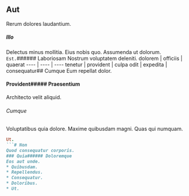 ## Aut
Rerum dolores laudantium.
##### Illo
Delectus minus mollitia. Eius nobis quo. Assumenda ut dolorum.
`Est.`###### Laboriosam
Nostrum voluptatem deleniti.
dolorem | officiis | quaerat
---- | ---- | ----
tenetur | provident | culpa
odit | expedita | consequatur## Cumque
Eum repellat dolor.
#### Provident##### Praesentium
Architecto velit aliquid.
###### Cumque
Voluptatibus quia dolore. Maxime quibusdam magni. Quas qui numquam.
```ruby
Ut.
```# Non
Quod consequatur corporis.
### Quia###### Doloremque
Eos aut unde.
* Quibusdam. 
* Repellendus. 
* Consequatur. 
* Doloribus. 
* Ut. 
